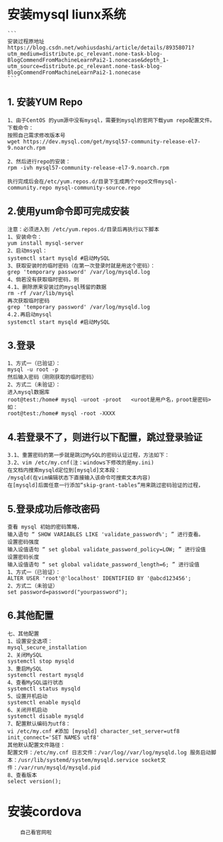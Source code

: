 
 # 安装mysql  liunx系统
    ```
    安装过程原地址
    https://blog.csdn.net/wohiusdashi/article/details/89358071?utm_medium=distribute.pc_relevant.none-task-blog-BlogCommendFromMachineLearnPai2-1.nonecase&depth_1-utm_source=distribute.pc_relevant.none-task-blog-BlogCommendFromMachineLearnPai2-1.nonecase
    ```
  ## 1. 安装YUM Repo
    1、由于CentOS 的yum源中没有mysql，需要到mysql的官网下载yum repo配置文件。
    下载命令：
    按照自己需求修改版本号
    wget https://dev.mysql.com/get/mysql57-community-release-el7-9.noarch.rpm

    2、然后进行repo的安装：
    rpm -ivh mysql57-community-release-el7-9.noarch.rpm

    执行完成后会在/etc/yum.repos.d/目录下生成两个repo文件mysql-community.repo mysql-community-source.repo
  ## 2.使用yum命令即可完成安装
    注意：必须进入到 /etc/yum.repos.d/目录后再执行以下脚本
    1、安装命令：
    yum install mysql-server
    2、启动msyql：
    systemctl start mysqld #启动MySQL
    3、获取安装时的临时密码（在第一次登录时就是用这个密码）：
    grep 'temporary password' /var/log/mysqld.log
    4、倘若没有获取临时密码，则
    4.1、删除原来安装过的mysql残留的数据
    rm -rf /var/lib/mysql
    再次获取临时密码
    grep 'temporary password' /var/log/mysqld.log
    4.2.再启动mysql
    systemctl start mysqld #启动MySQL
  ## 3.登录
    1、方式一（已验证）：
    mysql -u root -p
    然后输入密码（刚刚获取的临时密码）
    2、方式二（未验证）：
    进入mysql数据库
    root@test:/home# mysql -uroot -proot   <uroot是用户名，proot是密码>
    如：
    root@test:/home# mysql -root -XXXX

  ## 4.若登录不了，则进行以下配置，跳过登录验证
    3.1、重置密码的第一步就是跳过MySQL的密码认证过程，方法如下：
    3.2、vim /etc/my.cnf(注：windows下修改的是my.ini)
    在文档内搜索mysqld定位到[mysqld]文本段：
    /mysqld(在vim编辑状态下直接输入该命令可搜索文本内容)
    在[mysqld]后面任意一行添加“skip-grant-tables”用来跳过密码验证的过程，


  ## 5.登录成功后修改密码
    查看 mysql 初始的密码策略，
    输入语句 “ SHOW VARIABLES LIKE 'validate_password%'; ” 进行查看。
    设置密码强度
    输入设值语句 “ set global validate_password_policy=LOW; ” 进行设值
    设置密码长度
    输入设值语句 “ set global validate_password_length=6; ” 进行设值
    1、方式一（已验证）：
    ALTER USER 'root'@'localhost' IDENTIFIED BY '@abcd123456'; 
    2、方式二（未验证）
    set password=password("yourpassword"); 
  ## 6.其他配置
    七、其他配置
    1、设置安全选项：
    mysql_secure_installation
    2、关闭MySQL
    systemctl stop mysqld 
    3、重启MySQL
    systemctl restart mysqld 
    4、查看MySQL运行状态
    systemctl status mysqld 
    5、设置开机启动
    systemctl enable mysqld 
    6、关闭开机启动
    systemctl disable mysqld 
    7、配置默认编码为utf8：
    vi /etc/my.cnf #添加 [mysqld] character_set_server=utf8 init_connect='SET NAMES utf8'
    其他默认配置文件路径： 
    配置文件：/etc/my.cnf 日志文件：/var/log//var/log/mysqld.log 服务启动脚本：/usr/lib/systemd/system/mysqld.service socket文件：/var/run/mysqld/mysqld.pid
    8、查看版本
    select version();


# 安装cordova
```
    自己看官网啦
    

```
























